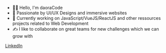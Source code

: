 - 👋🏼 Hello, I'm daoraCode
- 🌈 Passionate by UI/UX Designs and immersive websites
- 🚀 Currently working on JavaScript/VueJS/ReactJS and other ressources projects related to Web Development
- ✍️ I like to collaborate on great teams for new challenges which we can grow with

[LinkedIn](https://www.linkedin.com/in/severinmboukou)

<!---
daoraCode/daoraCode is a ✨ special ✨ repository because its `README.md` (this file) appears on your GitHub profile.
You can click the Preview link to take a look at your changes.
--->
